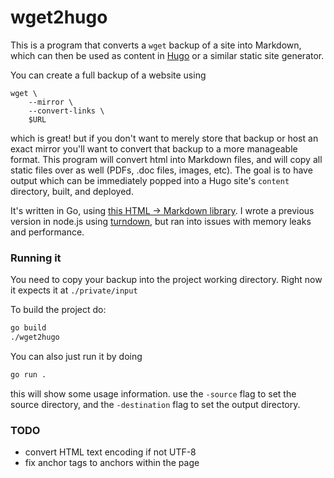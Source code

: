 # wget2hugo

This is a program that converts a `wget` backup of a site into Markdown, which
can then be used as content in [Hugo](https://gohugo.io/) or a similar static
site generator.

You can create a full backup of a website using

```
wget \
    --mirror \
    --convert-links \
    $URL
```

which is great! but if you don't want to merely store that backup or host an
exact mirror you'll want to convert that backup to a more manageable format.
This program will convert html into Markdown files, and will copy all static
files over as well (PDFs, .doc files, images, etc). The goal is to have output
which can be immediately popped into a Hugo site's `content` directory, built,
and deployed.

It's written in Go, using [this HTML -> Markdown
library](https://github.com/JohannesKaufmann/html-to-markdown). I wrote a
previous version in node.js using
[turndown](https://github.com/domchristie/turndown), but ran into issues with
memory leaks and performance. 

### Running it

You need to copy your backup into the project working directory.
Right now it expects it at `./private/input`

To build the project do:

```sh
go build
./wget2hugo
```

You can also just run it by doing

```sh
go run .
```

this will show some usage information. use the `-source` flag to set the source
directory, and the `-destination` flag to set the output directory.

### TODO

- convert HTML text encoding if not UTF-8
- fix anchor tags to anchors within the page
